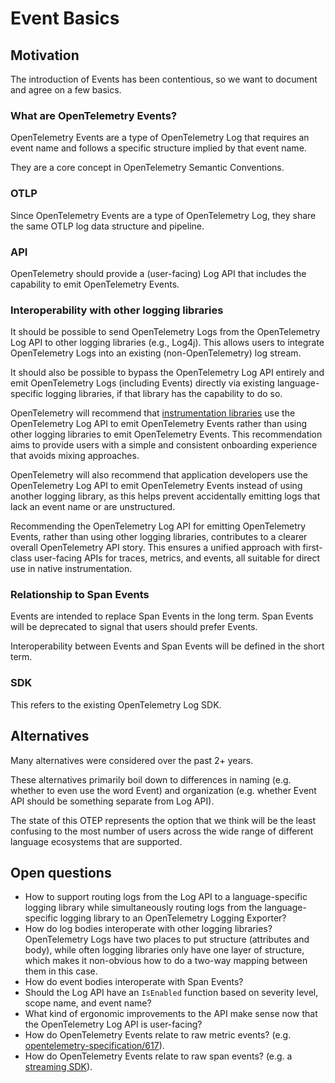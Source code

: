# Event Basics

## Motivation

The introduction of Events has been contentious, so we want to document and agree on a few basics.

### What are OpenTelemetry Events?

OpenTelemetry Events are a type of OpenTelemetry Log that requires an event name and follows a specific structure implied by that event name.

They are a core concept in OpenTelemetry Semantic Conventions.

### OTLP

Since OpenTelemetry Events are a type of OpenTelemetry Log, they share the same OTLP log data structure and pipeline.

### API

OpenTelemetry should provide a (user-facing) Log API that includes the capability to emit OpenTelemetry Events.

### Interoperability with other logging libraries

It should be possible to send OpenTelemetry Logs from the OpenTelemetry Log API to other logging libraries (e.g., Log4j).
This allows users to integrate OpenTelemetry Logs into an existing (non-OpenTelemetry) log stream.

It should also be possible to bypass the OpenTelemetry Log API entirely and emit OpenTelemetry Logs (including Events)
directly via existing language-specific logging libraries, if that library has the capability to do so.

OpenTelemetry will recommend that
[instrumentation libraries](https://github.com/open-telemetry/opentelemetry-specification/blob/main/specification/glossary.md#instrumentation-library)
use the OpenTelemetry Log API to emit OpenTelemetry Events rather than using other logging libraries to emit OpenTelemetry Events. This recommendation aims to provide users with a simple and consistent
onboarding experience that avoids mixing approaches.

OpenTelemetry will also recommend that application developers use the OpenTelemetry Log API to emit OpenTelemetry Events instead of using another
logging library, as this helps prevent accidentally emitting logs that lack an event name or are unstructured.

Recommending the OpenTelemetry Log API for emitting OpenTelemetry Events, rather than using other logging libraries, contributes to a clearer overall
OpenTelemetry API story. This ensures a unified approach with first-class user-facing APIs for traces, metrics, and events,
all suitable for direct use in native instrumentation.

### Relationship to Span Events

Events are intended to replace Span Events in the long term.
Span Events will be deprecated to signal that users should prefer Events.

Interoperability between Events and Span Events will be defined in the short term.

### SDK

This refers to the existing OpenTelemetry Log SDK.

## Alternatives

Many alternatives were considered over the past 2+ years.

These alternatives primarily boil down to differences in naming (e.g. whether to even use the word Event)
and organization (e.g. whether Event API should be something separate from Log API).

The state of this OTEP represents the option that we think will be the least confusing to the most number of users across the wide range of different language ecosystems that are supported.

## Open questions

* How to support routing logs from the Log API to a language-specific logging library
  while simultaneously routing logs from the language-specific logging library to an OpenTelemetry Logging Exporter?
* How do log bodies interoperate with other logging libraries?
  OpenTelemetry Logs have two places to put structure (attributes and body), while often logging libraries only have one layer of structure,
  which makes it non-obvious how to do a two-way mapping between them in this case.
* How do event bodies interoperate with Span Events?
* Should the Log API have an `IsEnabled` function based on severity level, scope name, and event name?
* What kind of ergonomic improvements to the API make sense now that the OpenTelemetry Log API is user-facing?
* How do OpenTelemetry Events relate to raw metric events?
  (e.g. [opentelemetry-specification/617](https://github.com/open-telemetry/opentelemetry-specification/issues/617)).
* How do OpenTelemetry Events relate to raw span events?
  (e.g. a [streaming SDK](https://github.com/search?q=repo%3Aopen-telemetry%2Fopentelemetry-specification+%22streaming+sdk%22&type=issues)).
